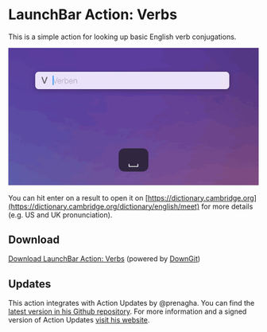 # LaunchBar Action: Verbs

This is a simple action for looking up basic English verb conjugations. 

<img src="01.gif" width="790"/> 

You can hit enter on a result to open it on [https://dictionary.cambridge.org](https://dictionary.cambridge.org/dictionary/english/meet) for more details (e.g. US and UK pronunciation). 

## Download

[Download LaunchBar Action: Verbs](https://minhaskamal.github.io/DownGit/#/home?url=https://github.com/Ptujec/LaunchBar/tree/master/Verbs-Action) (powered by [DownGit](https://github.com/MinhasKamal/DownGit))

## Updates

This action integrates with Action Updates by @prenagha. You can find the [latest version in his Github repository](https://github.com/prenagha/launchbar). For more information and a signed version of Action Updates [visit his website](https://renaghan.com/launchbar/action-updates/).